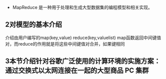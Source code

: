 - MapReduce 是一种用于处理和生成大型数据集的编程模型和相关实现。
## 2对模型的基本介绍
介绍由用户编写的map(key,value) reduce(key,valuelist)
map函数返回中间键值对，而reduce的作用就是将这些中间键值对合并，如果键相同
## 3本节介绍针对谷歌广泛使用的计算环境的实施方案：通过交换式以太网连接在一起的大型商品 PC 集群
